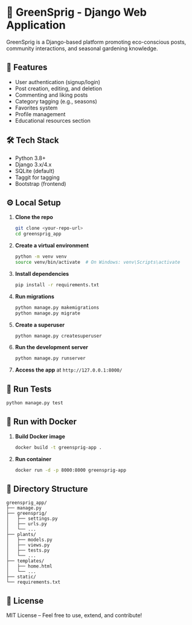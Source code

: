 # 🌱 GreenSprig - Django Web Application

GreenSprig is a Django-based platform promoting eco-conscious posts, community interactions, and seasonal gardening knowledge.

## 🚀 Features

- User authentication (signup/login)
- Post creation, editing, and deletion
- Commenting and liking posts
- Category tagging (e.g., seasons)
- Favorites system
- Profile management
- Educational resources section

## 🛠️ Tech Stack

- Python 3.8+
- Django 3.x/4.x
- SQLite (default)
- Taggit for tagging
- Bootstrap (frontend)

## ⚙️ Local Setup

1. **Clone the repo**
   ```bash
   git clone <your-repo-url>
   cd greensprig_app
   ```

2. **Create a virtual environment**
   ```bash
   python -m venv venv
   source venv/bin/activate  # On Windows: venv\Scripts\activate
   ```

3. **Install dependencies**
   ```bash
   pip install -r requirements.txt
   ```

4. **Run migrations**
   ```bash
   python manage.py makemigrations
   python manage.py migrate
   ```

5. **Create a superuser**
   ```bash
   python manage.py createsuperuser
   ```

6. **Run the development server**
   ```bash
   python manage.py runserver
   ```

7. **Access the app** at `http://127.0.0.1:8000/`

## 🧪 Run Tests

```bash
python manage.py test
```

## 🐳 Run with Docker

1. **Build Docker image**
   ```bash
   docker build -t greensprig-app .
   ```

2. **Run container**
   ```bash
   docker run -d -p 8000:8000 greensprig-app
   ```

## 📂 Directory Structure

```
greensprig_app/
├── manage.py
├── greensprig/
│   ├── settings.py
│   ├── urls.py
│   └── ...
├── plants/
│   ├── models.py
│   ├── views.py
│   ├── tests.py
│   └── ...
├── templates/
│   ├── home.html
│   └── ...
├── static/
└── requirements.txt
```

## 📄 License

MIT License – Feel free to use, extend, and contribute!